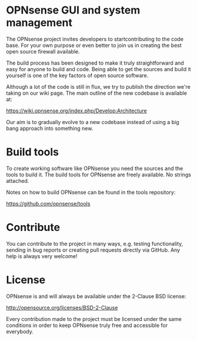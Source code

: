 OPNsense GUI and system management
==================================

The OPNsense project invites developers to startcontributing to
the code base.  For your own purpose or even better to join us in
creating the best open source firewall available.

The build process has been designed to make it truly straightforward
and easy for anyone to build and code.  Being able to get the sources
and build it yourself is one of the key factors of open source software.

Although a lot of the code is still in flux, we try to publish the
direction we're taking on our wiki page.  The main outline of the new
codebase is available at:

https://wiki.opnsense.org/index.php/Develop:Architecture

Our aim is to gradually evolve to a new codebase instead of using a
big bang approach into something new.

Build tools
===========

To create working software like OPNsense you need the sources and the
tools to build it.  The build tools for OPNsense are freely available.
No strings attached.

Notes on how to build OPNsense can be found in the tools repository:

https://github.com/opnsense/tools

Contribute
==========

You can contribute to the project in many ways, e.g. testing
functionality, sending in bug reports or creating pull requests
directly via GitHub.  Any help is always very welcome!

License
=======

OPNsense is and will always be available under the 2-Clause BSD license:

http://opensource.org/licenses/BSD-2-Clause

Every contribution made to the project must be licensed under the
same conditions in order to keep OPNsense truly free and accessible
for everybody.
